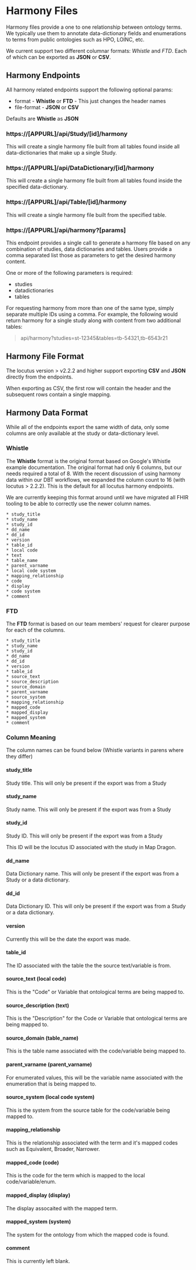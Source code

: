 # Harmony Files
Harmony files provide a one to one relationship between ontology terms. We 
typically use them to annotate data-dictionary fields and enumerations to 
terms from public ontologies such as HPO, LOINC, etc. 

We current support two different columnar formats: *Whistle* and *FTD*. Each 
of which can be exported as **JSON** or **CSV**. 

## Harmony Endpoints
All harmony related endpoints support the following optional params:

* format - **Whistle** or **FTD**  - This just changes the header names
* file-format - **JSON** or **CSV** 

Defaults are **Whistle** as **JSON**

### https://[APPURL]/api/Study/[id]/harmony
This will create a single harmony file built from all tables found inside
all data-dictionaries that make up a single Study. 

### https://[APPURL]/api/DataDictionary/[id]/harmony
This will create a single harmony file built from all tables found inside
the specified data-dictionary. 

### https://[APPURL]/api/Table/[id]/harmony
This will create a single harmony file built from the specified table. 

### https://[APPURL]/api/harmony?[params]
This endpoint provides a single call to generate a harmony file based on any
combination of studies, data dictionaries and tables. Users provide a comma
separated list those as parameters to get the desired harmony content. 

One or more of the following parameters is required: 
* studies
* datadictionaries 
* tables 

For requesting harmony from more than one of the same type, simply separate
multiple IDs using a comma. For example, the following would return harmony
for a single study along with content from two additional tables:

> api/harmony?studies=st-12345&tables=tb-54321,tb-6543r21

## Harmony File Format
The locutus version > v2.2.2 and higher support exporting **CSV** and **JSON**
directly from the endpoints. 

When exporting as CSV, the first row will contain the header and the subsequent
rows contain a single mapping. 

## Harmony Data Format
While all of the endpoints export the same width of data, only some columns 
are only available at the study or data-dictionary level. 

### Whistle
The **Whistle** format is the original format based on Google's Whistle example
documentation. The original format had only 6 columns, but our needs required
a total of 8. With the recent discussion of using harmony data within our 
DBT workflows, we expanded the column count to 16 (with locutus > 2.2.2). This
is the default for all locutus harmony endpoints. 

We are currently keeping this format around until we have migrated all FHIR 
tooling to be able to correctly use the newer column names. 

    * study_title
    * study_name
    * study_id
    * dd_name
    * dd_id
    * version
    * table_id
    * local code
    * text
    * table_name
    * parent_varname
    * local code system
    * mapping_relationship
    * code
    * display
    * code system
    * comment

### FTD
The **FTD** format is based on our team members' request for clearer purpose 
for each of the columns. 

    * study_title
    * study_name
    * study_id
    * dd_name
    * dd_id
    * version
    * table_id
    * source_text
    * source_description
    * source_domain
    * parent_varname
    * source_system
    * mapping_relationship
    * mapped_code
    * mapped_display
    * mapped_system
    * comment

### Column Meaning
The column names can be found below (Whistle variants in parens where they 
differ)

#### study_title
Study title. This will only be present if the export was from a Study

#### study_name
Study name. This will only be present if the export was from a Study

#### study_id
Study ID. This will only be present if the export was from a Study

This ID will be the locutus ID associated with the study in Map Dragon. 

#### dd_name
Data Dictionary name. This will only be present if the export was from a Study
or a data dictionary. 

#### dd_id
Data Dictionary ID. This will only be present if the export was from a Study
or a data dictionary. 

#### version
Currently this will be the date the export was made. 

#### table_id
The ID associated with the table the the source text/variable is from.

#### source_text (local code)
This is the "Code" or Variable that ontological terms are being mapped to. 

#### source_description (text)
This is the "Description" for the Code or Variable that ontological terms are 
being mapped to. 

#### source_domain (table_name)
This is the table name associated with the code/variable being mapped to. 

#### parent_varname (parent_varname)
For enumerated values, this will be the variable name associated with the 
enumeration that is being mapped to. 

#### source_system (local code system)
This is the system from the source table for the code/variable being mapped to.

#### mapping_relationship
This is the relationship associated with the term and it's mapped codes such as 
Equivalent, Broader, Narrower. 

#### mapped_code (code)
This is the code for the term which is mapped to the local code/variable/enum.

#### mapped_display (display)
The display assocaited with the mapped term. 

#### mapped_system (system)
The system for the ontology from which the mapped code is found. 

#### comment
This is currently left blank. 